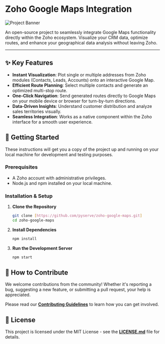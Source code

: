 # Zoho Google Maps Integration

![Project Banner](https://placehold.co/1200x400/2c3e50/ffffff?text=Zoho+Google+Maps)

An open-source project to seamlessly integrate Google Maps functionality directly within the Zoho ecosystem. Visualize your CRM data, optimize routes, and enhance your geographical data analysis without leaving Zoho.

---

## ✨ Key Features

- **Instant Visualization**: Plot single or multiple addresses from Zoho modules (Contacts, Leads, Accounts) onto an interactive Google Map.
- **Efficient Route Planning**: Select multiple contacts and generate an optimized multi-stop route.
- **One-Click Navigation**: Send generated routes directly to Google Maps on your mobile device or browser for turn-by-turn directions.
- **Data-Driven Insights**: Understand customer distribution and analyze sales territories visually.
- **Seamless Integration**: Works as a native component within the Zoho interface for a smooth user experience.

## 🚀 Getting Started

These instructions will get you a copy of the project up and running on your local machine for development and testing purposes.

### Prerequisites

- A Zoho account with administrative privileges.
- Node.js and npm installed on your local machine.

### Installation & Setup

1.  **Clone the Repository**

    ```sh
    git clone [https://github.com/pyserve/zoho-google-maps.git]
    cd zoho-google-maps
    ```

2.  **Install Dependencies**

    ```sh
    npm install
    ```

3.  **Run the Development Server**
    ```sh
    npm start
    ```

## 🤝 How to Contribute

We welcome contributions from the community! Whether it's reporting a bug, suggesting a new feature, or submitting a pull request, your help is appreciated.

Please read our [**Contributing Guidelines**](CONTRIBUTING.md) to learn how you can get involved.

## 📜 License

This project is licensed under the MIT License - see the [**LICENSE.md**](LICENSE.md) file for details.
